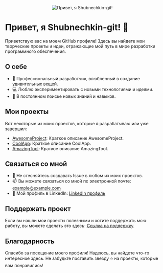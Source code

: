 <div align="center">
  <img src="https://github.com/Shubnechkin-git/Shubnechkin-git/blob/main/assets/banner.png" alt="Привет, я Shubnechkin-git!">
</div>

# Привет, я Shubnechkin-git! 👋

Приветствую вас на моем GitHub профиле! Здесь вы найдете мои творческие проекты и идеи, отражающие мой путь в мире разработки программного обеспечения.

## О себе

- 🚀 Профессиональный разработчик, влюбленный в создание удивительных вещей.
- 💻 Люблю экспериментировать с новыми технологиями и идеями.
- 🌱 В постоянном поиске новых знаний и навыков.

## Мои проекты

Вот некоторые из моих проектов, которые я разрабатываю или уже завершил:

- [AwesomeProject](https://github.com/Shubnechkin-git/AwesomeProject): Краткое описание AwesomeProject.
- [CoolApp](https://github.com/Shubnechkin-git/CoolApp): Краткое описание CoolApp.
- [AmazingTool](https://github.com/Shubnechkin-git/AmazingTool): Краткое описание AmazingTool.

## Связаться со мной

- 💬 Не стесняйтесь создавать Issue в любом из моих проектов.
- 📫 Вы можете связаться со мной по электронной почте: example@example.com
- 👤 Мой профиль в LinkedIn: [LinkedIn профиль](https://www.linkedin.com/in/shubnechkin-git/)

## Поддержать проект

Если вы нашли мои проекты полезными и хотите поддержать мою работу, вы можете сделать это здесь: [Ссылка на поддержку](ссылка).

## Благодарность

Спасибо за посещение моего профиля! Надеюсь, вы найдете что-то интересное здесь. Не забудьте поставить звезду ⭐ на проекты, которые вам понравились!

